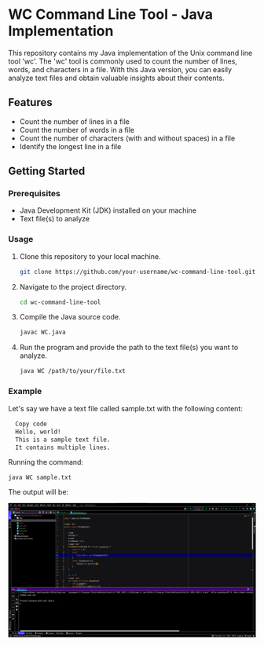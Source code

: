 # WC Command Line Tool - Java Implementation

This repository contains my Java implementation of the Unix command line tool 'wc'. The 'wc' tool is commonly used to count the number of lines, words, and characters in a file. With this Java version, you can easily analyze text files and obtain valuable insights about their contents.

## Features

- Count the number of lines in a file
- Count the number of words in a file
- Count the number of characters (with and without spaces) in a file
- Identify the longest line in a file

## Getting Started

### Prerequisites

- Java Development Kit (JDK) installed on your machine
- Text file(s) to analyze

### Usage

1. Clone this repository to your local machine.
   ```bash
   git clone https://github.com/your-username/wc-command-line-tool.git
   ```
2. Navigate to the project directory.
   ```bash
   cd wc-command-line-tool
   ```
3. Compile the Java source code.
   ```bash
   javac WC.java
   ```
4. Run the program and provide the path to the text file(s) you want to analyze.
   ```bash
   java WC /path/to/your/file.txt
   ```
### Example
Let's say we have a text file called sample.txt with the following content:

  ```text
    Copy code
    Hello, world!
    This is a sample text file.
    It contains multiple lines.
  ```

Running the command:
  ```bash
  java WC sample.txt
  ```
The output will be:

![Screenshot](https://github.com/Ketan-Pal/wc-command-line-tool/blob/main/Screenshot.jpg?raw=true)
